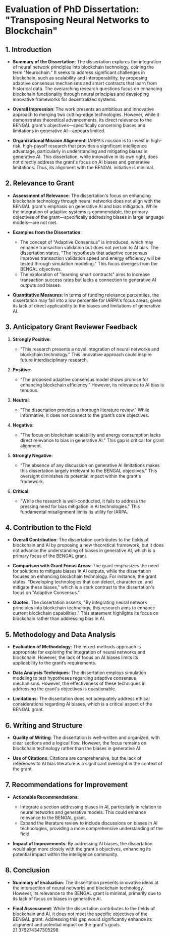 # Evaluation of PhD Dissertation: "Transposing Neural Networks to Blockchain"

## 1. Introduction

- **Summary of the Dissertation**: The dissertation explores the integration of neural network principles into blockchain technology, coining the term "Neurochain." It seeks to address significant challenges in blockchain, such as scalability and interoperability, by proposing adaptive consensus mechanisms and smart contracts that learn from historical data. The overarching research questions focus on enhancing blockchain functionality through neural principles and developing innovative frameworks for decentralized systems.

- **Overall Impression**: The work presents an ambitious and innovative approach to merging two cutting-edge technologies. However, while it demonstrates theoretical advancements, its direct relevance to the BENGAL grant's objectives—specifically concerning biases and limitations in generative AI—appears limited.

- **Organizational Mission Alignment**: IARPA's mission is to invest in high-risk, high-payoff research that provides a significant intelligence advantage, particularly in understanding and mitigating biases in generative AI. This dissertation, while innovative in its own right, does not directly address the grant's focus on AI biases and generative limitations. Thus, its alignment with the BENGAL initiative is minimal.

## 2. Relevance to Grant

- **Assessment of Relevance**: The dissertation's focus on enhancing blockchain technology through neural networks does not align with the BENGAL grant's emphasis on generative AI and bias mitigation. While the integration of adaptive systems is commendable, the primary objectives of the grant—specifically addressing biases in large language models—are not met.

- **Examples from the Dissertation**:
    - The concept of "Adaptive Consensus" is introduced, which may enhance transaction validation but does not pertain to AI bias. The dissertation states, "The hypothesis that adaptive consensus improves transaction validation speed and energy efficiency will be tested through simulation modeling." This focus diverges from the BENGAL objectives.
    - The exploration of "learning smart contracts" aims to increase transaction success rates but lacks a connection to generative AI outputs and biases.

- **Quantitative Measures**: In terms of funding relevance percentiles, the dissertation may fall into a low percentile for IARPA's focus areas, given its lack of direct applicability to the biases and limitations of generative AI.

## 3. Anticipatory Grant Reviewer Feedback

1. **Strongly Positive**:
    - "This research presents a novel integration of neural networks and blockchain technology." This innovative approach could inspire future interdisciplinary research.
  
2. **Positive**:
    - "The proposed adaptive consensus model shows promise for enhancing blockchain efficiency." However, its relevance to AI bias is tenuous.

3. **Neutral**:
    - "The dissertation provides a thorough literature review." While informative, it does not connect to the grant’s core objectives.

4. **Negative**:
    - "The focus on blockchain scalability and energy consumption lacks direct relevance to bias in generative AI." This gap is critical for grant alignment.

5. **Strongly Negative**:
    - "The absence of any discussion on generative AI limitations makes this dissertation largely irrelevant to the BENGAL objectives." This oversight diminishes its potential impact within the grant's framework.

6. **Critical**:
    - "While the research is well-conducted, it fails to address the pressing need for bias mitigation in AI technologies." This fundamental misalignment limits its utility for IARPA.

## 4. Contribution to the Field

- **Overall Contribution**: The dissertation contributes to the fields of blockchain and AI by proposing a new theoretical framework, but it does not advance the understanding of biases in generative AI, which is a primary focus of the BENGAL grant.

- **Comparison with Grant Focus Areas**: The grant emphasizes the need for solutions to mitigate biases in AI outputs, while the dissertation focuses on enhancing blockchain technology. For instance, the grant states, "Developing technologies that can detect, characterize, and mitigate these biases," which is a stark contrast to the dissertation's focus on "Adaptive Consensus."

- **Quotes**: The dissertation asserts, "By integrating neural network principles into blockchain technology, this research aims to enhance current blockchain capabilities." This statement highlights its focus on blockchain rather than addressing bias in AI.

## 5. Methodology and Data Analysis

- **Evaluation of Methodology**: The mixed-methods approach is appropriate for exploring the integration of neural networks and blockchain. However, the lack of focus on AI biases limits its applicability to the grant’s requirements.

- **Data Analysis Techniques**: The dissertation employs simulation modeling to test hypotheses regarding adaptive consensus mechanisms. However, the effectiveness of these techniques in addressing the grant's objectives is questionable.

- **Limitations**: The dissertation does not adequately address ethical considerations regarding AI biases, which is a critical aspect of the BENGAL grant.

## 6. Writing and Structure

- **Quality of Writing**: The dissertation is well-written and organized, with clear sections and a logical flow. However, the focus remains on blockchain technology rather than the biases in generative AI.

- **Use of Citations**: Citations are comprehensive, but the lack of references to AI bias literature is a significant oversight in the context of the grant.

## 7. Recommendations for Improvement

- **Actionable Recommendations**:
    - Integrate a section addressing biases in AI, particularly in relation to neural networks and generative models. This could enhance relevance to the BENGAL grant.
    - Expand the literature review to include discussions on biases in AI technologies, providing a more comprehensive understanding of the field.

- **Impact of Improvements**: By addressing AI biases, the dissertation would align more closely with the grant's objectives, enhancing its potential impact within the intelligence community.

## 8. Conclusion

- **Summary of Evaluation**: The dissertation presents innovative ideas at the intersection of neural networks and blockchain technology. However, its relevance to the BENGAL grant is minimal, primarily due to its lack of focus on biases in generative AI.

- **Final Assessment**: While the dissertation contributes to the fields of blockchain and AI, it does not meet the specific objectives of the BENGAL grant. Addressing this gap would significantly enhance its alignment and potential impact on the grant's goals. 21.376274347305298